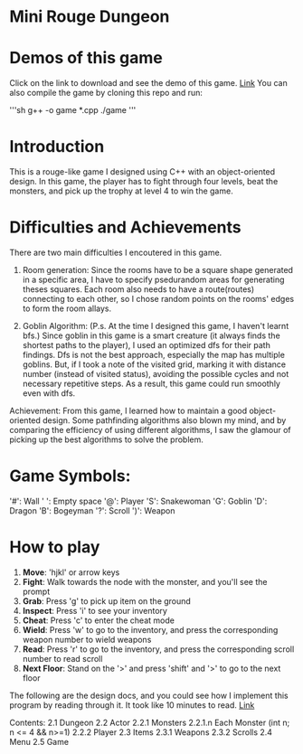 # Mini Rouge Dungeon
# Demos of this game
Click on the link to download and see the demo of this game.
[Link](game)
You can also compile the game by cloning this repo and run:

'''sh
g++ -o game *.cpp
./game
'''

# Introduction
This is a rouge-like game I designed using C++ with an object-oriented design. In this game, the player has to fight through four levels, beat the monsters, and pick up the trophy at level 4 to win the game.

# Difficulties and Achievements
There are two main difficulties I encoutered in this game.
1. Room generation:
Since the rooms have to be a square shape generated in a specific area, I have to specify psedurandom areas for generating theses
squares. Each room also needs to have a route(routes) connecting to each other, so I chose random points on the rooms' edges to 
form the room allays.

2. Goblin Algorithm:
(P.s. At the time I designed this game, I haven't learnt bfs.)
Since goblin in this game is a smart creature (it always finds the shortest paths to the player), I used an optimized dfs for their path findings. Dfs is not the best approach, especially the map has multiple goblins. But, if I took a note of the visited
grid, marking it with distance number (instead of visited status), avoiding the possible cycles and not necessary repetitive steps. As a result, this game could run smoothly even with dfs.  

Achievement:
From this game, I learned how to maintain a good object-oriented design. Some pathfinding algorithms also blown my mind, and by comparing the efficiency of using different algorithms, I saw the glamour of picking up the best algorithms to solve the problem.

# Game Symbols:
'#': Wall
' ': Empty space
'@': Player
'S': Snakewoman
'G': Goblin
'D': Dragon
'B': Bogeyman
'?': Scroll
')': Weapon

# How to play
1. **Move**: 'hjkl' or arrow keys 
2. **Fight**: Walk towards the node with the monster, and you'll see the prompt
3. **Grab**: Press 'g' to pick up item on the ground
4. **Inspect**: Press 'i' to see your inventory
5. **Cheat**: Press 'c' to enter the cheat mode
6. **Wield**: Press 'w' to go to the inventory, and press the corresponding weapon number to wield weapons
7. **Read**: Press 'r' to go to the inventory, and press the corresponding scroll number to read scroll
8. **Next Floor**: Stand on the '>' and press 'shift' and '>' to go to the next floor 

The following are the design docs, and you could see how I implement this program by reading through it. It took like 10 minutes to
read.
[Link](report.txt)

Contents:
  2.1 Dungeon
  2.2 Actor
    2.2.1 Monsters
    2.2.1.n Each Monster (int n; n <= 4 && n>=1)
  2.2.2 Player
  2.3 Items
    2.3.1 Weapons
    2.3.2 Scrolls
  2.4 Menu
  2.5 Game

